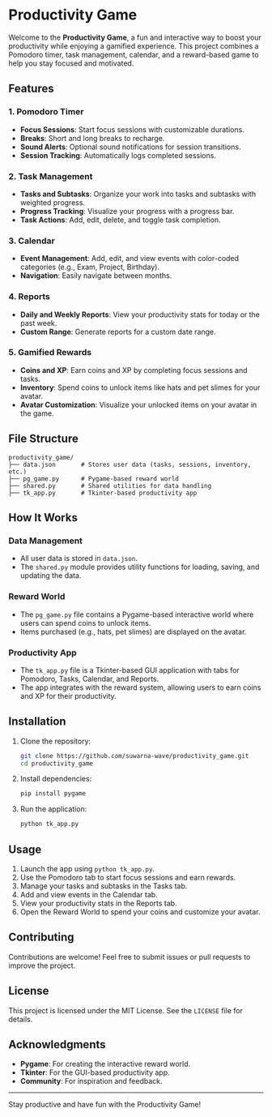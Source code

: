 # Productivity Game

Welcome to the **Productivity Game**, a fun and interactive way to boost your productivity while enjoying a gamified experience. This project combines a Pomodoro timer, task management, calendar, and a reward-based game to help you stay focused and motivated.

## Features

### 1. Pomodoro Timer
- **Focus Sessions**: Start focus sessions with customizable durations.
- **Breaks**: Short and long breaks to recharge.
- **Sound Alerts**: Optional sound notifications for session transitions.
- **Session Tracking**: Automatically logs completed sessions.

### 2. Task Management
- **Tasks and Subtasks**: Organize your work into tasks and subtasks with weighted progress.
- **Progress Tracking**: Visualize your progress with a progress bar.
- **Task Actions**: Add, edit, delete, and toggle task completion.

### 3. Calendar
- **Event Management**: Add, edit, and view events with color-coded categories (e.g., Exam, Project, Birthday).
- **Navigation**: Easily navigate between months.

### 4. Reports
- **Daily and Weekly Reports**: View your productivity stats for today or the past week.
- **Custom Range**: Generate reports for a custom date range.

### 5. Gamified Rewards
- **Coins and XP**: Earn coins and XP by completing focus sessions and tasks.
- **Inventory**: Spend coins to unlock items like hats and pet slimes for your avatar.
- **Avatar Customization**: Visualize your unlocked items on your avatar in the game.

## File Structure

```
productivity_game/
├── data.json       # Stores user data (tasks, sessions, inventory, etc.)
├── pg_game.py      # Pygame-based reward world
├── shared.py       # Shared utilities for data handling
├── tk_app.py       # Tkinter-based productivity app
```

## How It Works

### Data Management
- All user data is stored in `data.json`.
- The `shared.py` module provides utility functions for loading, saving, and updating the data.

### Reward World
- The `pg_game.py` file contains a Pygame-based interactive world where users can spend coins to unlock items.
- Items purchased (e.g., hats, pet slimes) are displayed on the avatar.

### Productivity App
- The `tk_app.py` file is a Tkinter-based GUI application with tabs for Pomodoro, Tasks, Calendar, and Reports.
- The app integrates with the reward system, allowing users to earn coins and XP for their productivity.

## Installation

1. Clone the repository:
   ```bash
   git clone https://github.com/suwarna-wave/productivity_game.git
   cd productivity_game
   ```

2. Install dependencies:
   ```bash
   pip install pygame
   ```

3. Run the application:
   ```bash
   python tk_app.py
   ```

## Usage

1. Launch the app using `python tk_app.py`.
2. Use the Pomodoro tab to start focus sessions and earn rewards.
3. Manage your tasks and subtasks in the Tasks tab.
4. Add and view events in the Calendar tab.
5. View your productivity stats in the Reports tab.
6. Open the Reward World to spend your coins and customize your avatar.

## Contributing

Contributions are welcome! Feel free to submit issues or pull requests to improve the project.

## License

This project is licensed under the MIT License. See the `LICENSE` file for details.

## Acknowledgments

- **Pygame**: For creating the interactive reward world.
- **Tkinter**: For the GUI-based productivity app.
- **Community**: For inspiration and feedback.

---

Stay productive and have fun with the Productivity Game!
